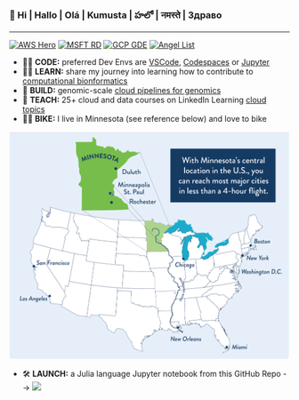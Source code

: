 ### 👋  Hi | Hallo | Olá | Kumusta | హలో | नमस्ते | Здраво

---
[![AWS Hero](https://github.com/lynnlangit/lynnlangit/blob/master/badges/aws.svg)](https://aws.amazon.com/developer/community/heroes/lynn-langit/)
[![MSFT RD](https://github.com/lynnlangit/lynnlangit/blob/master/badges/azure.svg)](https://rd.microsoft.com/en-us/lynn-langit) 
[![GCP GDE](https://github.com/lynnlangit/lynnlangit/blob/master/badges/gcp.svg)](https://developers.google.com/community/experts/directory/profile/profile-lynn-langit)
[![Angel List](https://github.com/lynnlangit/lynnlangit/blob/master/badges/angellist.svg)](https://angel.co/u/lynn-langit)

- 👩‍💻  **CODE:** preferred Dev Envs are [VSCode](https://code.visualstudio.com/), [Codespaces](https://github.com/features/codespaces) or [Jupyter](https://jupyter.org/)
- 👩‍🏫  **LEARN:** share my journey into learning how to contribute to [computational bionformatics](https://github.com/lynnlangit/TeamTeri)
- 🔭  **BUILD:** genomic-scale [cloud pipelines for genomics](https://lynnlangit.com/2017/09/18/genomic-scale-data-pipelines/)
- 👯  **TEACH:** 25+ cloud and data courses on LinkedIn Learning [cloud topics](https://www.linkedin.com/learning/instructors/lynn-langit)
- 🚴‍♀️ **BIKE:** I live in Minnesota (see reference below) and love to bike
<img src="https://github.com/lynnlangit/lynnlangit/blob/master/images/where-is-mn.png" width=600>

- 🛠️ **LAUNCH:** a Julia language Jupyter notebook from this GitHub Repo --> <a href="https://mybinder.org/v2/gh/lynnlangit/lynnlangit/HEAD"><img src="https://mybinder.org/badge_logo.svg">
  



